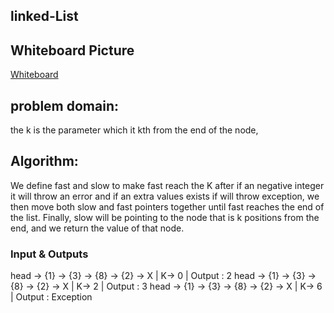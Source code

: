 ## linked-List

## Whiteboard Picture
[Whiteboard](./codeChall07kthval.jpg)

## problem domain:
the k is the parameter which it kth from the end of the node,

## Algorithm:
We define fast and slow to make fast reach the K after if an negative integer it will throw an error and if an extra values exists if will throw exception, we then move both slow and fast pointers together until fast reaches the end of the list. Finally, slow will be pointing to the node that is k positions from the end, and we return the value of that node.

### Input & Outputs

head -> {1} -> {3} -> {8} -> {2} -> X |  K->	0 |	Output : 2
head -> {1} -> {3} -> {8} -> {2} -> X |  K->	2 |	Output : 3
head -> {1} -> {3} -> {8} -> {2} -> X |  K->	6 |	Output : Exception
